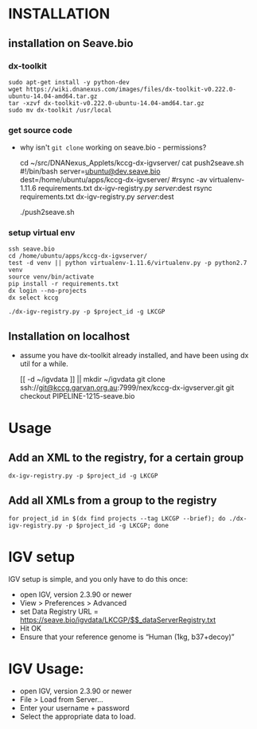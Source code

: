 # INSTALLATION
## installation on Seave.bio
### dx-toolkit
    sudo apt-get install -y python-dev
    wget https://wiki.dnanexus.com/images/files/dx-toolkit-v0.222.0-ubuntu-14.04-amd64.tar.gz
    tar -xzvf dx-toolkit-v0.222.0-ubuntu-14.04-amd64.tar.gz 
    sudo mv dx-toolkit /usr/local

### get source code
* why isn't `git clone` working on seave.bio - permissions?


    cd ~/src/DNANexus_Applets/kccg-dx-igvserver/
    cat push2seave.sh
    #!/bin/bash
    server=ubuntu@dev.seave.bio
    dest=/home/ubuntu/apps/kccg-dx-igvserver/
    #rsync -av virtualenv-1.11.6 requirements.txt dx-igv-registry.py $server:$dest
    rsync requirements.txt dx-igv-registry.py $server:$dest

    ./push2seave.sh

### setup virtual env

    ssh seave.bio
    cd /home/ubuntu/apps/kccg-dx-igvserver/
    test -d venv || python virtualenv-1.11.6/virtualenv.py -p python2.7 venv
    source venv/bin/activate
    pip install -r requirements.txt
    dx login --no-projects
    dx select kccg

    ./dx-igv-registry.py -p $project_id -g LKCGP

## Installation on localhost
* assume you have dx-toolkit already installed, and have been using dx util for a while.


    [[ -d ~/igvdata ]] || mkdir ~/igvdata
    git clone ssh://git@kccg.garvan.org.au:7999/nex/kccg-dx-igvserver.git
    git checkout PIPELINE-1215-seave.bio

# Usage

## Add an XML to the registry, for a certain group
    dx-igv-registry.py -p $project_id -g LKCGP

## Add all XMLs from a group to the registry
    for project_id in $(dx find projects --tag LKCGP --brief); do ./dx-igv-registry.py -p $project_id -g LKCGP; done

# IGV setup
IGV setup is simple, and you only have to do this once:
  * open IGV, version 2.3.90 or newer
  * View > Preferences > Advanced
  * set Data Registry URL = https://seave.bio/igvdata/LKCGP/$$_dataServerRegistry.txt
  * Hit OK
  * Ensure that your reference genome is “Human (1kg, b37+decoy)”
  
# IGV Usage:
  * open IGV, version 2.3.90 or newer
  * File > Load from Server…
  * Enter your username + password
  * Select the appropriate data to load.
